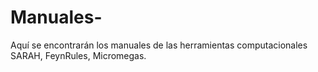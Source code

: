 # Manuales-
Aquí se encontrarán los manuales de las herramientas computacionales SARAH, FeynRules, Micromegas. 
